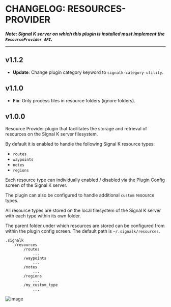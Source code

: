 # CHANGELOG: RESOURCES-PROVIDER

___Note: Signal K server on which this plugin is installed must implement the `ResourceProvider API`.___

---

## v1.1.2

- **Update**: Change plugin category keyword to `signalk-category-utility`.

## v1.1.0

- **Fix**: Only process files in resource folders (ignore folders).


## v1.0.0

Resource Provider plugin that facilitates the storage and retrieval of resources on the Signal K server filesystem.

By default it is enabled to handle the following Signal K resource types: 
- `routes`
- `waypoints`
- `notes`
- `regions`

Each resource type can individually enabled / disabled via the Plugin Config screen of the Signal K server.

The plugin can also be configured to handle additional `custom` resource types.

All resource types are stored on the local filesystem of the Signal K server with each type within its own folder.

The parent folder under which resources are stored can be configured from within the plugin config screen. The default path is `~/.signalk/resources`.
```
.signalk
    /resources
        /routes
            ...
        /waypoints
            ...
        /notes
            ...
        /regions
            ...
        /my_custom_type
            ...
```

![image](https://user-images.githubusercontent.com/38519157/150449889-5049a624-821c-4f33-ba8b-596b6b643d07.png)

